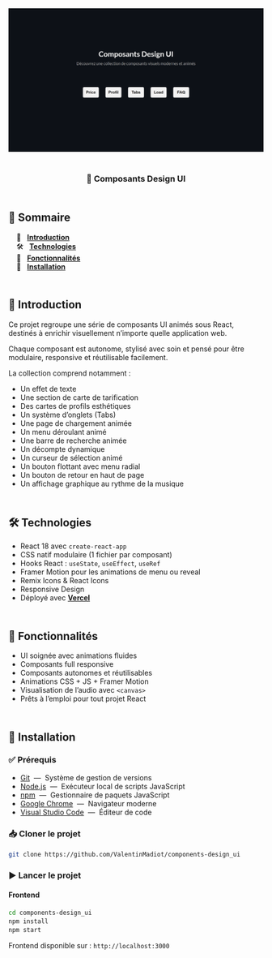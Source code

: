 <div align="center">  
  <a href="https://components-design.vercel.app" target="_blank">  
    <img src=".docs/preview.png" alt="Aperçu des composants design">  
  </a>  
  </br></br>  
  <h3 align="center">🎨 Composants Design UI</h3>  
</div>

## <br /> 📌 Sommaire

&nbsp;&nbsp;&nbsp; 🎨 &nbsp; [**Introduction**](#introduction)<br />
&nbsp;&nbsp;&nbsp; 🛠️ &nbsp; [**Technologies**](#technologies)<br />
&nbsp;&nbsp;&nbsp; 🎯 &nbsp; [**Fonctionnalités**](#fonctionnalités)<br />
&nbsp;&nbsp;&nbsp; 🚀 &nbsp; [**Installation**](#installation)<br />

## <br /> <a name="introduction">🎨 Introduction</a>

Ce projet regroupe une série de composants UI animés sous React, destinés à enrichir visuellement n’importe quelle application web.

Chaque composant est autonome, stylisé avec soin et pensé pour être modulaire, responsive et réutilisable facilement.

La collection comprend notamment :

- Un effet de texte
- Une section de carte de tarification
- Des cartes de profils esthétiques
- Un système d’onglets (Tabs)
- Une page de chargement animée
- Un menu déroulant animé
- Une barre de recherche animée
- Un décompte dynamique
- Un curseur de sélection animé
- Un bouton flottant avec menu radial
- Un bouton de retour en haut de page
- Un affichage graphique au rythme de la musique

## <br /> <a name="technologies">🛠️ Technologies</a>

- React 18 avec `create-react-app`
- CSS natif modulaire (1 fichier par composant)
- Hooks React : `useState`, `useEffect`, `useRef`
- Framer Motion pour les animations de menu ou reveal
- Remix Icons & React Icons
- Responsive Design
- Déployé avec [**Vercel**](https://components-design.vercel.app)

## <br /> <a name="fonctionnalités">🎯 Fonctionnalités</a>

- UI soignée avec animations fluides
- Composants full responsive
- Composants autonomes et réutilisables
- Animations CSS + JS + Framer Motion
- Visualisation de l’audio avec `<canvas>`
- Prêts à l’emploi pour tout projet React

## <br /> <a name="installation">🚀 Installation</a>

### ✅ Prérequis

- [Git](https://git-scm.com/) &nbsp;—&nbsp; Système de gestion de versions
- [Node.js](https://nodejs.org/fr) &nbsp;—&nbsp; Exécuteur local de scripts JavaScript
- [npm](https://www.npmjs.com/) &nbsp;—&nbsp; Gestionnaire de paquets JavaScript
- [Google Chrome](https://www.google.com/) &nbsp;—&nbsp; Navigateur moderne
- [Visual Studio Code](https://code.visualstudio.com/) &nbsp;—&nbsp; Éditeur de code

### 📥 Cloner le projet

```bash
git clone https://github.com/ValentinMadiot/components-design_ui
```

### ▶️ Lancer le projet

#### Frontend

```bash
cd components-design_ui
npm install
npm start
```

Frontend disponible sur : `http://localhost:3000`
